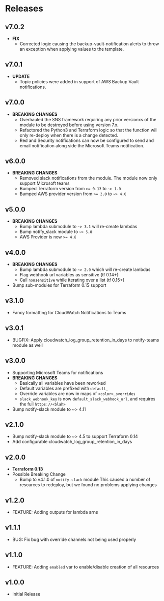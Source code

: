 # Releases

## v7.0.2
- **FIX**
  - Corrected logic causing the backup-vault-notification alerts to throw an exception when applying values to the template.

## v7.0.1
- **UPDATE**
  - Topic policies were added in support of AWS Backup Vault notifications.

## v7.0.0
- **BREAKING CHANGES**
  - Overhauled the SNS framework requiring any prior versionxs of the module to be destroyed before using version 7.x.
  - Refactored the Python3 and Terraform logic so that the function will only re-deploy when there is a change detected.
  - Red and Security notifications can now be configured to send and email notification along side the Microsoft Teams notification.

## v6.0.0

- **BREAKING CHANGES**
  - Removed slack notifications from the module. The module now only support Microsoft teams
  - Bumped Terraform version from `>= 0.13` to `~> 1.0`
  - Bumped AWS provider version from `>= 3.0` to `~> 4.0`

## v5.0.0

- **BREAKING CHANGES**
  - Bump lambda submodule to `~> 3.1` will re-create lambdas
  - Bump notify_slack module to `~> 5.0`
  - AWS Provider is now `>= 4.8`

## v4.0.0

- **BREAKING CHANGES**
  - Bump lambda submodule to `~> 2.0` which will re-create lambdas
  - Flag webhook url variables as sensitive (tf 0.14+)
  - Call `nonsensitive` while iterating over a list (tf 0.15+)
- Bump sub-modules for Terraform 0.15 support

## v3.1.0

- Fancy formatting for CloudWatch Notifications to Teams

## v3.0.1

- BUGFIX: Apply cloudwatch_log_group_retention_in_days to notify-teams module as well

## v3.0.0

- Supporting Microsoft Teams for notifications
- **BREAKING CHANGES**
  - Basically all variables have been reworked
  - Default variables are prefixed with `default_`
  - Override variables are now in maps of `<color>_overrides`
  - `slack_webhook_key` is now `default_slack_webhook_url`, and requires the full `https://<blah>`
- Bump notify-slack module to ~> 4.11

## v2.1.0

- Bump notify-slack module to ~> 4.5 to support Terraform 0.14
- Add configurable cloudwatch_log_group_retention_in_days

## v2.0.0

- **Terraform 0.13**
- Possible Breaking Change
  - Bump to v4.1.0 of `notify-slack` module
    This caused a number of resources to redeploy, but we found no
    problems applying changes

## v1.2.0

- FEATURE: Adding outputs for lambda arns

## v1.1.1

- BUG: Fix bug with override channels not being used properly

## v1.1.0

- FEATURE: Adding `enabled` var to enable/disable creation of all resources

## v1.0.0

- Initial Release
